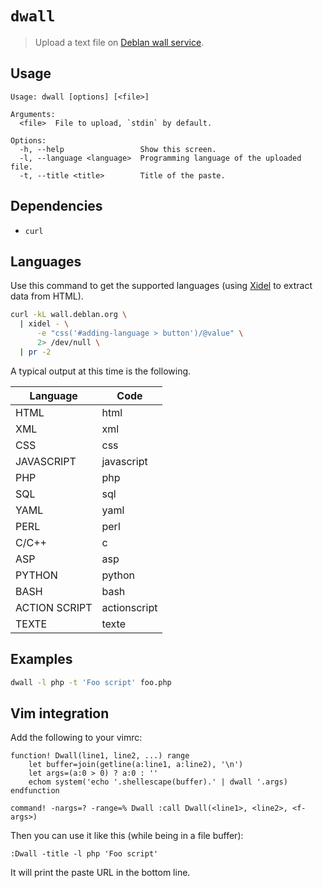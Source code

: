 `dwall`
=======

> Upload a text file on [Deblan wall service](https://wall.deblan.org/).

Usage
-----

```
Usage: dwall [options] [<file>]

Arguments:
  <file>  File to upload, `stdin` by default.

Options:
  -h, --help                 Show this screen.
  -l, --language <language>  Programming language of the uploaded file.
  -t, --title <title>        Title of the paste.

```

Dependencies
------------

- `curl`

Languages
---------

Use this command to get the supported languages (using [Xidel][] to
extract data from HTML).

[Xidel]: http://videlibri.sourceforge.net/xidel.html

```sh
curl -kL wall.deblan.org \
  | xidel - \
      -e "css('#adding-language > button')/@value" \
      2> /dev/null \
  | pr -2
```

A typical output at this time is the following.

| Language      | Code         |
|---------------|--------------|
| HTML          | html         |
| XML           | xml          |
| CSS           | css          |
| JAVASCRIPT    | javascript   |
| PHP           | php          |
| SQL           | sql          |
| YAML          | yaml         |
| PERL          | perl         |
| C/C++         | c            |
| ASP           | asp          |
| PYTHON        | python       |
| BASH          | bash         |
| ACTION SCRIPT | actionscript |
| TEXTE         | texte        |

Examples
--------

```sh
dwall -l php -t 'Foo script' foo.php
```

Vim integration
---------------

Add the following to your vimrc:

```vim
function! Dwall(line1, line2, ...) range
    let buffer=join(getline(a:line1, a:line2), '\n')
    let args=(a:0 > 0) ? a:0 : ''
    echom system('echo '.shellescape(buffer).' | dwall '.args)
endfunction

command! -nargs=? -range=% Dwall :call Dwall(<line1>, <line2>, <f-args>)
```

Then you can use it like this (while being in a file buffer):

```
:Dwall -title -l php 'Foo script'
```

It will print the paste URL in the bottom line.
